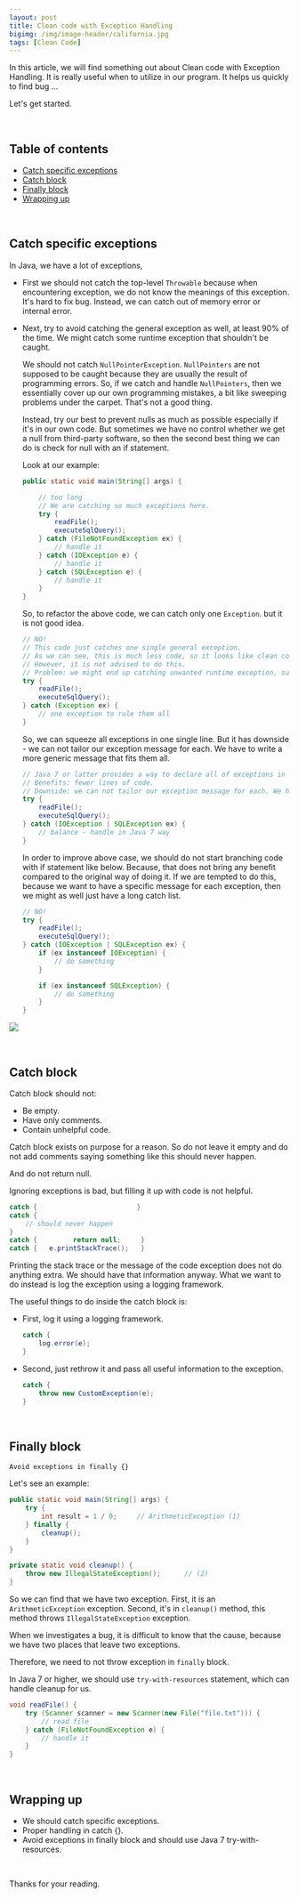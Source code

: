 ```yaml
---
layout: post
title: Clean code with Exception Handling
bigimg: /img/image-header/california.jpg
tags: [Clean Code]
---
```


In this article, we will find something out about Clean code with Exception Handling. It is really useful when to utilize in our program. It helps us quickly to find bug ...

Let's get started.

<br>

## Table of contents
- [Catch specific exceptions](#catch-specific-exceptions)
- [Catch block](#catch-block)
- [Finally block](#finally-block)
- [Wrapping up](#wrapping-up)
 
<br>

## Catch specific exceptions
In Java, we have a lot of exceptions, 
- First we should not catch the top-level ```Throwable``` because when encountering exception, we do not know the meanings of this exception. It's hard to fix bug. Instead, we can catch out of memory error or internal error.

- Next, try to avoid catching the general exception as well, at least 90% of the time. We might catch some runtime exception that shouldn't be caught. 

    We should not catch ```NullPointerException```. ```NullPointers``` are not supposed to be caught because they are usually the result of programming errors. So, if we catch and handle ```NullPointers```, then we essentially cover up our own programming mistakes, a bit like sweeping problems under the carpet. That's not a good thing.

    Instead, try our best to prevent nulls as much as possible especially if it's in our own code. But sometimes we have no control whether we get a null from third-party software, so then the second best thing we can do is check for null with an if statement.

    Look at our example:

    ```java
    public static void main(String[] args) {

        // too long
        // We are catching so much exceptions here.
        try {
            readFile();
            executeSqlQuery();
        } catch (FileNotFoundException ex) {
            // handle it
        } catch (IOException e) {
            // handle it
        } catch (SQLException e) {
            // handle it
        }
    }
    ```

    So, to refactor the above code, we can catch only one ```Exception```. but it is not good idea.

    ```java
    // NO!
    // This code just catches one single general exception.
    // As we can see, this is much less code, so it looks like clean code
    // However, it is not advised to do this.
    // Problem: we might end up catching unwanted runtime exception, such as NullPointer
    try {
        readFile();
        executeSqlQuery();
    } catch (Exception ex) {
        // one exception to rule them all
    }
    ```

    So, we can squeeze all exceptions in one single line. But it has downside - we can not tailor our exception message for each. We have to write a more generic message that fits them all.

    ```java
    // Java 7 or latter provides a way to declare all of exceptions in a single line
    // Benefits: fewer lines of code.
    // Downside: we can not tailor our exception message for each. We have to write a more generic message that fits them all.
    try {
        readFile();
        executeSqlQuery();
    } catch (IOException | SQLException ex) {
        // balance - handle in Java 7 way
    }
    ```

    In order to improve above case, we should do not start branching code with if statement like below. Because, that does not bring any benefit compared to the original way of doing it. If we are tempted to do this, because we want to have a specific message for each exception, then we might as well just have a long catch list.

    ```java
    // NO!
    try {
        readFile();
        executeSqlQuery();
    } catch (IOException | SQLException ex) {
        if (ex instanceof IOException) {
            // do something
        }

        if (ex instanceof SQLException) {
            // do something
        }
    }
    ```

![](../img/clean-code/Exceptions/catch-specific-exceptions.png)


<br>

## Catch block

Catch block should not:
- Be empty.
- Have only comments.
- Contain unhelpful code.


Catch block exists on purpose for a reason. So do not leave it empty and do not add comments saying something like this should never happen.

And do not return null.

Ignoring exceptions is bad, but filling it up with code is not helpful.

```java
catch {                         }
catch { 
    // should never happen  
}
catch {         return null;     }
catch {   e.printStackTrace();   }
```

Printing the stack trace or the message of the code exception does not do anything extra. We should have that information anyway. What we want to do instead is log the exception using a logging framework.

The useful things to do inside the catch block is:
- First, log it using a logging framework.

    ```java
    catch {
        log.error(e);
    }
    ```
- Second, just rethrow it and pass all useful information to the exception.

    ```java
    catch {
        throw new CustomException(e);
    }
    ```

<br>

## Finally block

```
Avoid exceptions in finally {}
```

Let's see an example:

```java
public static void main(String[] args) {
    try {
        int result = 1 / 0;     // ArithmeticException (1)
    } finally {
        cleanup();
    }
}

private static void cleanup() {
    throw new IllegalStateException();      // (2)
}
```

So we can find that we have two exception. First, it is an ```ArithmeticException``` exception. Second, it's in ```cleanup()``` method, this method throws ```IllegalStateException``` exception.

When we investigates a bug, it is difficult to know that the cause, because we have two places that leave two exceptions.

Therefore, we need to not throw exception in ```finally``` block.

In Java 7 or higher, we should use ```try-with-resources``` statement, which can handle cleanup for us.

```java
void readFile() {
    try (Scanner scanner = new Scanner(new File("file.txt"))) {
        // read file
    } catch (FileNotFoundException e) {
        // handle it
    }
}
```

<br>

## Wrapping up
- We should catch specific exceptions.
- Proper handling in catch {}.
- Avoid exceptions in finally block and should use Java 7 try-with-resources.


<br>

Thanks for your reading.
